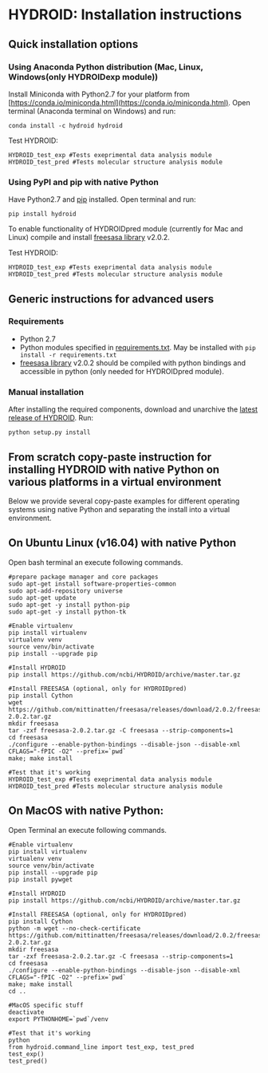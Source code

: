 # HYDROID: Installation instructions

## Quick installation options
### Using Anaconda Python distribution (Mac, Linux, Windows(only HYDROIDexp module))
Install Miniconda with Python2.7 for your platform from [https://conda.io/miniconda.html](https://conda.io/miniconda.html).
Open terminal (Anaconda terminal on Windows) and run:
```
conda install -c hydroid hydroid
```

Test HYDROID:

```
HYDROID_test_exp #Tests exeprimental data analysis module
HYDROID_test_pred #Tests molecular structure analysis module
```

### Using PyPI and pip with native Python
Have Python2.7 and [pip](https://pypi.python.org/pypi/pip) installed.
Open terminal and run:
```
pip install hydroid
```
To enable functionality of HYDROIDpred module (currently for Mac and Linux) compile and install [freesasa library](http://freesasa.github.io) v2.0.2.

Test HYDROID:

```
HYDROID_test_exp #Tests exeprimental data analysis module
HYDROID_test_pred #Tests molecular structure analysis module
```

## Generic instructions for advanced users
### Requirements
- Python 2.7
- Python modules specified in [requirements.txt](../requirements.txt). May be installed with `pip install -r requirements.txt`
- [freesasa library](http://freesasa.github.io) v2.0.2 should be compiled with python bindings and accessible in python (only needed for HYDROIDpred module).
### Manual installation
After installing the required components, download and unarchive the [latest release of HYDROID](https://github.com/ncbi/HYDROID/releases).
Run:
```
python setup.py install
```

## From scratch copy-paste instruction for installing HYDROID with native Python on various platforms in a virtual environment
Below we provide several copy-paste examples for different operating systems using native Python and separating the install into a virtual environment. 

## On Ubuntu Linux (v16.04) with native Python
Open bash terminal an execute following commands.
~~~~
#prepare package manager and core packages
sudo apt-get install software-properties-common
sudo apt-add-repository universe
sudo apt-get update
sudo apt-get -y install python-pip
sudo apt-get -y install python-tk

#Enable virtualenv
pip install virtualenv
virtualenv venv
source venv/bin/activate
pip install --upgrade pip

#Install HYDROID
pip install https://github.com/ncbi/HYDROID/archive/master.tar.gz

#Install FREESASA (optional, only for HYDROIDpred)
pip install Cython
wget https://github.com/mittinatten/freesasa/releases/download/2.0.2/freesasa-2.0.2.tar.gz
mkdir freesasa
tar -zxf freesasa-2.0.2.tar.gz -C freesasa --strip-components=1
cd freesasa
./configure --enable-python-bindings --disable-json --disable-xml CFLAGS="-fPIC -O2" --prefix=`pwd`
make; make install

#Test that it's working
HYDROID_test_exp #Tests exeprimental data analysis module
HYDROID_test_pred #Tests molecular structure analysis module
~~~~

## On MacOS with native Python:
Open Terminal an execute following commands.
~~~~
#Enable virtualenv
pip install virtualenv
virtualenv venv
source venv/bin/activate
pip install --upgrade pip
pip install pywget

#Install HYDROID
pip install https://github.com/ncbi/HYDROID/archive/master.tar.gz

#Install FREESASA (optional, only for HYDROIDpred)
pip install Cython
python -m wget --no-check-certificate https://github.com/mittinatten/freesasa/releases/download/2.0.2/freesasa-2.0.2.tar.gz
mkdir freesasa
tar -zxf freesasa-2.0.2.tar.gz -C freesasa --strip-components=1
cd freesasa
./configure --enable-python-bindings --disable-json --disable-xml CFLAGS="-fPIC -O2" --prefix=`pwd`
make; make install
cd ..

#MacOS specific stuff
deactivate
export PYTHONHOME=`pwd`/venv

#Test that it's working
python
from hydroid.command_line import test_exp, test_pred
test_exp()
test_pred()
~~~~


